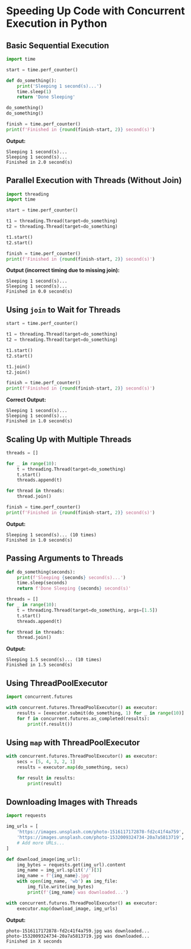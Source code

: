 # Speeding Up Code with Concurrent Execution in Python

## Basic Sequential Execution

```python
import time

start = time.perf_counter()

def do_something():
    print('Sleeping 1 second(s)...')
    time.sleep(1)
    return 'Done Sleeping'

do_something()
do_something()

finish = time.perf_counter()
print(f'Finished in {round(finish-start, 2)} second(s)')
```
**Output:**
```
Sleeping 1 second(s)...
Sleeping 1 second(s)...
Finished in 2.0 second(s)
```

## Parallel Execution with Threads (Without Join)

```python
import threading
import time

start = time.perf_counter()

t1 = threading.Thread(target=do_something)
t2 = threading.Thread(target=do_something)

t1.start()
t2.start()

finish = time.perf_counter()
print(f'Finished in {round(finish-start, 2)} second(s)')
```
**Output (incorrect timing due to missing join):**
```
Sleeping 1 second(s)...
Sleeping 1 second(s)...
Finished in 0.0 second(s)
```

## Using `join` to Wait for Threads

```python
start = time.perf_counter()

t1 = threading.Thread(target=do_something)
t2 = threading.Thread(target=do_something)

t1.start()
t2.start()

t1.join()
t2.join()

finish = time.perf_counter()
print(f'Finished in {round(finish-start, 2)} second(s)')
```
**Correct Output:**
```
Sleeping 1 second(s)...
Sleeping 1 second(s)...
Finished in 1.0 second(s)
```

## Scaling Up with Multiple Threads

```python
threads = []

for _ in range(10):
    t = threading.Thread(target=do_something)
    t.start()
    threads.append(t)

for thread in threads:
    thread.join()

finish = time.perf_counter()
print(f'Finished in {round(finish-start, 2)} second(s)')
```
**Output:**
```
Sleeping 1 second(s)... (10 times)
Finished in 1.0 second(s)
```

## Passing Arguments to Threads

```python
def do_something(seconds):
    print(f'Sleeping {seconds} second(s)...')
    time.sleep(seconds)
    return f'Done Sleeping {seconds} second(s)'

threads = []
for _ in range(10):
    t = threading.Thread(target=do_something, args=[1.5])
    t.start()
    threads.append(t)

for thread in threads:
    thread.join()
```
**Output:**
```
Sleeping 1.5 second(s)... (10 times)
Finished in 1.5 second(s)
```

## Using ThreadPoolExecutor

```python
import concurrent.futures

with concurrent.futures.ThreadPoolExecutor() as executor:
    results = [executor.submit(do_something, 1) for _ in range(10)]
    for f in concurrent.futures.as_completed(results):
        print(f.result())
```

## Using `map` with ThreadPoolExecutor

```python
with concurrent.futures.ThreadPoolExecutor() as executor:
    secs = [5, 4, 3, 2, 1]
    results = executor.map(do_something, secs)

    for result in results:
        print(result)
```

## Downloading Images with Threads

```python
import requests

img_urls = [
    'https://images.unsplash.com/photo-1516117172878-fd2c41f4a759',
    'https://images.unsplash.com/photo-1532009324734-20a7a5813719',
    # Add more URLs...
]

def download_image(img_url):
    img_bytes = requests.get(img_url).content
    img_name = img_url.split('/')[3]
    img_name = f'{img_name}.jpg'
    with open(img_name, 'wb') as img_file:
        img_file.write(img_bytes)
        print(f'{img_name} was downloaded...')

with concurrent.futures.ThreadPoolExecutor() as executor:
    executor.map(download_image, img_urls)
```
**Output:**
```
photo-1516117172878-fd2c41f4a759.jpg was downloaded...
photo-1532009324734-20a7a5813719.jpg was downloaded...
Finished in X seconds
```

